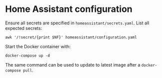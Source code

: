 # Home Assistant configuration

Ensure all secrets are specified in `homeassistant/secrets.yaml`. List all
expected secrets:

```shell
awk '/!secret/{print $NF}' homeassistant/configuration.yaml
```

Start the Docker container with:

```shell
docker-compose up -d
```

The same command can be used to update to latest image after a `docker-compose
pull`.
